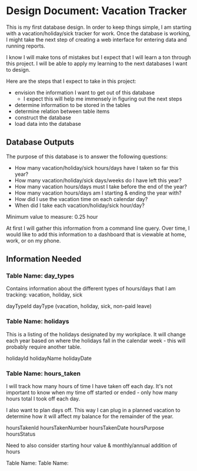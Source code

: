 # Design Document: Vacation Tracker

This is my first database design. In order to keep things simple, I am starting with a vacation/holiday/sick tracker for work. Once the database is working, I might take the next step of creating a web interface for entering data and running reports.

I know I will make tons of mistakes but I expect that I will learn a ton through this project. I will be able to apply my learning to the next databases I want to design.

Here are the steps that I expect to take in this project:

* envision the information I want to get out of this database
    * I expect this will help me immensely in figuring out the next steps
* determine information to be stored in the tables
* determine relation between table items
* construct the database
* load data into the database

## Database Outputs

The purpose of this database is to answer the following questions:

* How many vacation/holiday/sick hours/days have I taken so far this year?
* How many vacation/holiday/sick days/weeks do I have left this year?
* How many vacation hours/days must I take before the end of the year?
* How many vacation hours/days am I starting & ending the year with?
* How did I use the vacation time on each calendar day?
* When did I take each vacation/holiday/sick hour/day?

Minimum value to measure: 0.25 hour

At first I will gather this information from a command line query. Over time, I would like to add this information to a dashboard that is viewable at home, work, or on my phone.

## Information Needed

### Table Name: day_types

Contains information about the different types of hours/days that I am tracking: vacation, holiday, sick

dayTypeId
dayType (vacation, holiday, sick, non-paid leave)

### Table Name: holidays

This is a listing of the holidays designated by my workplace. It will change each year based on where the holidays fall in the calendar week - this will probably require another table.

holidayId
holidayName
holidayDate

### Table Name: hours_taken

I will track how many hours of time I have taken off each day. It's not important to know when my time off started or ended - only how many hours total I took off each day.

I also want to plan days off. This way I can plug in a planned vacation to determine how it will affect my balance for the remainder of the year.

hoursTakenId
hoursTakenNumber
hoursTakenDate
hoursPurpose
hoursStatus

Need to also consider starting hour value & monthly/annual addition of hours


Table Name: 
Table Name: 


